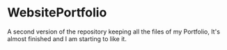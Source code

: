 # WebsitePortfolio
A second version of the repository keeping all the files of my Portfolio, It's almost finished and I am starting to like it.
